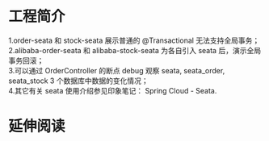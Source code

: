 # 工程简介
1.order-seata 和 stock-seata 展示普通的 @Transactional 无法支持全局事务；  
2.alibaba-order-seata 和 alibaba-stock-seata 为各自引入 seata 后，演示全局事务回滚；  
3.可以通过 OrderController 的断点 debug 观察 seata, seata_order, seata_stock 3 个数据库中数据的变化情况；  
4.其它有关 seata 使用介绍参见印象笔记： Spring Cloud - Seata.  

# 延伸阅读

